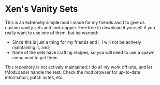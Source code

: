 # Xen's Vanity Sets
This is an extremely simple mod I made for my friends and I to give us custom vanity sets and look dapper.
Feel free to download it yourself if you really want to use one of them, but be warned:

- Since this is just a thing for my friends and I, I will not be actively maintaining it, and;
- None of the sets have crafting recipes, so you will need to use a spawn menu mod to get them.

This repository is not actively maintained; I do all my work off-site, and let tModLoader handle the rest. Check the mod browser for up-to-date information, patch notes, etc.
